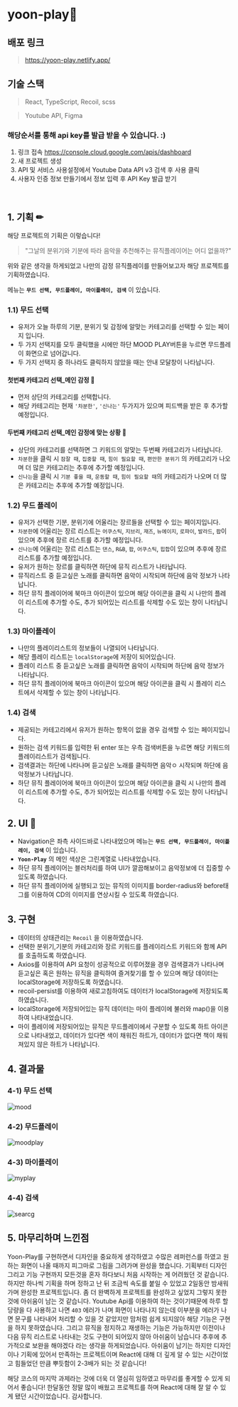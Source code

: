 # yoon-play🎵
## 배포 링크 
> https://yoon-play.netlify.app/

## 기술 스택
> React, TypeScript, Recoil, scss

> Youtube API, Figma

### 해당순서를 통해 api key를 발급 받을 수 있습니다.  :)
1) 링크 접속
https://console.cloud.google.com/apis/dashboard
2) 새 프로젝트 생성
3) API 및 서비스 사용설정에서 Youtube Data API v3 검색 후 사용 클릭
4) 사용자 인증 정보 만들기에서 정보 입력 후 API Key 발급 받기


<br/>

## 1. 기획 ✏
해당 프로젝트의 기획은 이렇습니다! <br/>
> "그날의 분위기와 기분에 따라 음악을 추천해주는 뮤직플레이어는 어디 없을까?"

위와 같은 생각을 하게되었고 나만의 감정 뮤직플레이를 만들어보고자 해당 프로젝트를 기획하였습니다.

메뉴는 **``무드 선택, 무드플레이, 마이플레이, 검색``** 이 있습니다.

### 1.1) 무드 선택
- 유저가 오늘 하루의 기분, 분위기 및 감정에 알맞는 카테고리를 선택할 수 있는 페이지 입니다.
- 두 가지 선택지를 모두 클릭했을 시에만 하단 MOOD PLAY버튼을 누르면 무드플레이 화면으로 넘어갑니다.
- 두 가지 선택지 중 하나라도 클릭하지 않았을 때는 안내 모달창이 나타납니다. 

#### 첫번째 카테고리 선택_메인 감정 🙂
- 먼저 상단의 카테고리를 선택합니다.
- 해당 카테고리는 현재 ``'차분한'``, ``'신나는'`` 두가지가 있으며 피드백을 받은 후 추가할 예정입니다.

#### 두번째 카테고리 선택_메인 감정에 맞는 상황 🙂
- 상단의 카테고리를 선택하면 그 키워드의 알맞는 두번째 카테고리가 나타납니다.
- ``차분한``을 클릭 시 ``잠잘 때``, ``집중할 때``, ``힘이 필요할 때``, ``편안한 분위기`` 의 카테고리가 나오며 더 많은 카테고리는 추후에 추가할 예정입니다.
- ``신나는``을 클릭 시 ``기분 좋을 때``, ``운동할 때``, ``힘이 필요할 때``의 카테고리가 나오며 더 많은 카테고리는 추후에 추가할 예정입니다.

### 1.2) 무드 플레이
- 유저가 선택한 기분, 분위기에 어울리는 장르들을 선택할 수 있는 페이지입니다.
- ``차분한``에 어울리는 장르 리스트는 ``어쿠스틱``, ``지브리``, ``재즈``, ``뉴에이지``, ``로파이``, ``발라드``, ``팝``이 있으며 추후에 장르 리스트를 추가할 예정입니다.
- ``신나는``에 어울리는 장르 리스트는 ``댄스``, ``R&B``, ``팝``, ``어쿠스틱``, ``힙합``이 있으며 추후에 장르 리스트를 추가할 예정입니다.
- 유저가 원하는 장르를 클릭하면 하단에 뮤직 리스트가 나타납니다.
- 뮤직리스트 중 듣고싶은 노래를 클릭하면 음악이 시작되며 하단에 음악 정보가 나타납니다.
- 하단 뮤직 플레이어에 북마크 아이콘이 있으며 해당 아이콘을 클릭 시 나만의 플레이 리스트에 추가할 수도, 추가 되어있는 리스트를 삭제할 수도 있는 창이 나타납니다.

### 1.3) 마이플레이
- 나만의 플레이리스트의 정보들이 나열되어 나타납니다.
- 해당 플레이 리스트는 ``localStorage``에 저장이 되어있습니다.
- 플레이 리스트 중 듣고싶은 노래를 클릭하면 음악이 시작되며 하단에 음악 정보가 나타납니다.
- 하단 뮤직 플레이어에 북마크 아이콘이 있으며 해당 아이콘을 클릭 시 플레이 리스트에서 삭제할 수 있는 창이 나타납니다.

### 1.4) 검색
- 제공되는 카테고리에서 유저가 원하는 항목이 없을 경우 검색할 수 있는 페이지입니다.
- 원하는 검색 키워드를 입력한 뒤 enter 또는 우측 검색버튼을 누르면 해당 키워드의 플레이리스트가 검색됩니다.
- 검색결과는 하단에 나타나며 듣고싶은 노래를 클릭하면 음악ㅇ 시작되며 하단에 음악정보가 나타납니다.
- 하단 뮤직 플레이어에 북마크 아이콘이 있으며 해당 아이콘을 클릭 시 나만의 플레이 리스트에 추가할 수도, 추가 되어있는 리스트를 삭제할 수도 있는 창이 나타납니다.

## 2. UI 🎨
- Navigation은 좌측 사이드바로 나타내었으며 메뉴는 **``무드 선택, 무드플레이, 마이플레이, 검색``** 이 있습니다.
- **``Yoon-Play``** 의 메인 색상은 그린계열로 나타내었습니다.
- 하단 뮤직 플레이어는 블러처리를 하여 UI가 깔끔해보이고 음악정보에 더 집중할 수 있도록 하였습니다.
- 하단 뮤직 플레이어에 실행되고 있는 뮤직의 이미지를 border-radius와 before태그를 이용하여 CD의 이미지를 연상시킬 수 있도록 하였습니다.

## 3. 구현 
- 데이터의 상태관리는 ``Recoil`` 을 이용하였습니다.
- 선택한 분위기,기분의 카테고리와 장르 키워드를 플레이리스트 키워드와 함께 API를 호출하도록 하였습니다.
- Axios를 이용하여 API 요청이 성공적으로 이루어졌을 경우 검색결과가 나타나며 듣고싶은 혹은 원하는 뮤직을 클릭하여 즐겨찾기를 할 수 있으며 해당 데이터는 localStorage에 저장하도록 하였습니다.
- recoil-persist를 이용하여 새로고침하여도 데이터가 localStorage에 저장되도록 하였습니다.
- localStorage에 저장되어있는 뮤직 데이터는 마이 플레이에 불러와 map()을 이용하여 나타내었습니다.
- 마이 플레이에 저장되어있는 뮤직은 무드플레이에서 구분할 수 있도록 하트 아이콘으로 나타내었고, 데이터가 있다면 색이 채워진 하트가, 데이터가 없다면 책이 채워져있지 않은 하트가 나타납니다.

## 4. 결과물
### 4-1) 무드 선택
![mood](https://user-images.githubusercontent.com/65527334/172030787-d067e72e-4cf5-46db-8829-81bddebe827f.gif)

### 4-2) 무드플레이
![moodplay](https://user-images.githubusercontent.com/65527334/172031021-3d980462-6e92-4cd5-994b-88ec1e6a049d.gif)

### 4-3) 마이플레이
![myplay](https://user-images.githubusercontent.com/65527334/172030941-ca4a5f46-2840-4817-85ac-bf5cf4aa47f0.gif)

### 4-4) 검색
![searcg](https://user-images.githubusercontent.com/65527334/172030970-cf111d22-6ea2-4df3-9f1f-3df9c0c2278f.gif)


## 5. 마무리하며 느낀점
Yoon-Play를 구현하면서 디자인을 중요하게 생각하였고 수많은 레퍼런스를 하였고 원하는 화면이 나올 때까지 피그마로 그림을 그려가며 완성을 했습니다. 기획부터 디자인 그리고 기능 구현까지 모든것을 혼자 하다보니 처음 시작하는 게 어려웠던 것 같습니다. 하지만 하나씩 기획을 하며 정하고 난 뒤 조금씩 속도를 붙일 수 있었고 2일동안 밤새워가며 완성한 프로젝트입니다. 좀 더 완벽하게 프로젝트를 완성하고 싶었지 그렇지 못한 것에 아쉬움이 남는 것 같습니다. Youtube Api를 이용하여 하는 것이기때문에 하루 할당량을 다 사용하고 나면 ``403`` 에러가 나며 화면이 나타나지 않는데 이부분을 에러가 나면 문구를 나타내어 처리할 수 있을 것 같았지만 맘처럼 쉽게 되지않아 해당 기능은 구현을 하지 못하였습니다. 그리고 뮤직을 정지하고 재생하는 기능은 가능하지만 이전이나 다음 뮤직 리스트로 나타내는 것도 구현이 되어있지 않아 아쉬움이 남습니다 추후에 추가적으로 보완을 해야겠다 라는 생각을 하게되었습니다.
아쉬움이 남기는 하지만 디자인이나 기획에 있어서 만족하는 프로젝트이며 React에 대해 더 깊게 알 수 있는 시간이었고 힘들었던 만큼 뿌듯함이 2-3배가 되는 것 같습니다!

해당 코스의 마지막 과제라는 것에 더욱 더 열심히 임하였고 마무리를 좋게할 수 있게 되어서 좋습니다! 한달동안 정말 많이 배웠고 프로젝트를 하며 React에 대해 잘 알 수 있게 됐던 시간이었습니다. 감사합니다.


